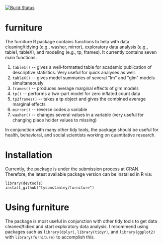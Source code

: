 [![Build Status](https://travis-ci.org/TysonStanley/furniture.svg?branch=master)](https://travis-ci.org/TysonStanley/furniture)

# furniture

The furniture R package contains functions to help with data cleaning/tidying (e.g., washer, mirror), exploratory data analysis (e.g., table1, tableX), and modeling (e.g., tp, frames). It currently contains seven main functions:

1. `table1()` -- gives a well-formatted table for academic publication of descriptive statistics. Very useful for quick analyses as well.
2. `tableX()` -- gives model summaries of several "lm" and "glm" models simultaneously
3. `frames()` -- produces average marginal effects of glm models
4. `tp()` -- performs a two-part model for zero inflated count data
5. `tp2frames()` -- takes a tp object and gives the combined average marginal effects
6. `mirror()` -- reverse codes a variable
7. `washer()` -- changes several values in a variable (very useful for changing place holder values to missing)

In conjunction with many other tidy tools, the package should be useful for health, behavioral, and social scientists working on quantitative research.

# Installation

Currently, the package is under the submission process at CRAN. Therefore, the latest available package version can be installed in R via:

```rstudio
library(devtools)
install_github("tysonstanley/furniture")
```

# Using furniture

The package is most useful in conjunction with other tidy tools to get data cleaned/tidied and start exploratory data analysis. I recommend using packages such as `library(dplyr)`, `library(tidyr)`, and `library(ggplot2)` with `library(furniture)` to accomplish this.



